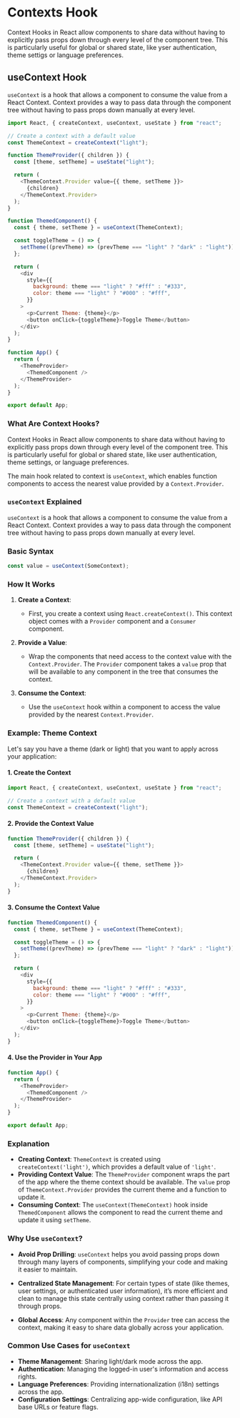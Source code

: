 # Contexts Hook

Context Hooks in React allow components to share data without having to explicitly pass props down through every level of the component tree.
This is particularly useful for global or shared state, like yser authentication, theme settigs or language preferences.

## useContext Hook

`useContext` is a hook that allows a component to consume the value from a React Context. Context provides a way to pass data through the component tree without having to pass props down manually at every level.

```javascript
import React, { createContext, useContext, useState } from "react";

// Create a context with a default value
const ThemeContext = createContext("light");

function ThemeProvider({ children }) {
  const [theme, setTheme] = useState("light");

  return (
    <ThemeContext.Provider value={{ theme, setTheme }}>
      {children}
    </ThemeContext.Provider>
  );
}

function ThemedComponent() {
  const { theme, setTheme } = useContext(ThemeContext);

  const toggleTheme = () => {
    setTheme((prevTheme) => (prevTheme === "light" ? "dark" : "light"));
  };

  return (
    <div
      style={{
        background: theme === "light" ? "#fff" : "#333",
        color: theme === "light" ? "#000" : "#fff",
      }}
    >
      <p>Current Theme: {theme}</p>
      <button onClick={toggleTheme}>Toggle Theme</button>
    </div>
  );
}

function App() {
  return (
    <ThemeProvider>
      <ThemedComponent />
    </ThemeProvider>
  );
}

export default App;
```

### What Are Context Hooks?

Context Hooks in React allow components to share data without having to explicitly pass props down through every level of the component tree. This is particularly useful for global or shared state, like user authentication, theme settings, or language preferences.

The main hook related to context is `useContext`, which enables function components to access the nearest value provided by a `Context.Provider`.

### `useContext` Explained

`useContext` is a hook that allows a component to consume the value from a React Context. Context provides a way to pass data through the component tree without having to pass props down manually at every level.

### Basic Syntax

```javascript
const value = useContext(SomeContext);
```

### How It Works

1. **Create a Context**:
   - First, you create a context using `React.createContext()`. This context object comes with a `Provider` component and a `Consumer` component.
2. **Provide a Value**:

   - Wrap the components that need access to the context value with the `Context.Provider`. The `Provider` component takes a `value` prop that will be available to any component in the tree that consumes the context.

3. **Consume the Context**:
   - Use the `useContext` hook within a component to access the value provided by the nearest `Context.Provider`.

### Example: Theme Context

Let's say you have a theme (dark or light) that you want to apply across your application:

#### 1. Create the Context

```javascript
import React, { createContext, useContext, useState } from "react";

// Create a context with a default value
const ThemeContext = createContext("light");
```

#### 2. Provide the Context Value

```javascript
function ThemeProvider({ children }) {
  const [theme, setTheme] = useState("light");

  return (
    <ThemeContext.Provider value={{ theme, setTheme }}>
      {children}
    </ThemeContext.Provider>
  );
}
```

#### 3. Consume the Context Value

```javascript
function ThemedComponent() {
  const { theme, setTheme } = useContext(ThemeContext);

  const toggleTheme = () => {
    setTheme((prevTheme) => (prevTheme === "light" ? "dark" : "light"));
  };

  return (
    <div
      style={{
        background: theme === "light" ? "#fff" : "#333",
        color: theme === "light" ? "#000" : "#fff",
      }}
    >
      <p>Current Theme: {theme}</p>
      <button onClick={toggleTheme}>Toggle Theme</button>
    </div>
  );
}
```

#### 4. Use the Provider in Your App

```javascript
function App() {
  return (
    <ThemeProvider>
      <ThemedComponent />
    </ThemeProvider>
  );
}

export default App;
```

### Explanation

- **Creating Context**: `ThemeContext` is created using `createContext('light')`, which provides a default value of `'light'`.
- **Providing Context Value**: The `ThemeProvider` component wraps the part of the app where the theme context should be available. The `value` prop of `ThemeContext.Provider` provides the current theme and a function to update it.
- **Consuming Context**: The `useContext(ThemeContext)` hook inside `ThemedComponent` allows the component to read the current theme and update it using `setTheme`.

### Why Use `useContext`?

- **Avoid Prop Drilling**: `useContext` helps you avoid passing props down through many layers of components, simplifying your code and making it easier to maintain.
- **Centralized State Management**: For certain types of state (like themes, user settings, or authenticated user information), it’s more efficient and clean to manage this state centrally using context rather than passing it through props.

- **Global Access**: Any component within the `Provider` tree can access the context, making it easy to share data globally across your application.

### Common Use Cases for `useContext`

- **Theme Management**: Sharing light/dark mode across the app.
- **Authentication**: Managing the logged-in user's information and access rights.
- **Language Preferences**: Providing internationalization (i18n) settings across the app.
- **Configuration Settings**: Centralizing app-wide configuration, like API base URLs or feature flags.
